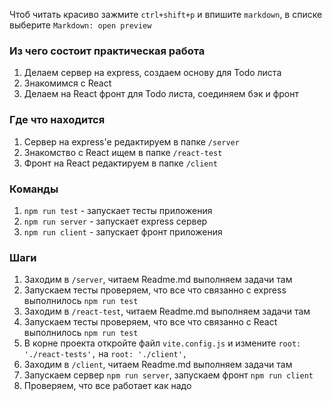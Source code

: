 Чтоб читать красиво зажмите `ctrl+shift+p` и впишите `markdown`, в списке выберите `Markdown: open preview`

### Из чего состоит практическая работа

1. Делаем сервер на express, создаем основу для Todo листа
2. Знакомимся с React
3. Делаем на React фронт для Todo листа, соединяем бэк и фронт

### Где что находится
1. Сервер на express'е редактируем в папке `/server`
2. Знакомство с React ищем в папке `/react-test`
3. Фронт на React редактируем в папке `/client`

### Команды
1. `npm run test` - запускает тесты приложения
2. `npm run server` - запускает express сервер
3. `npm run client` - запускает фронт приложения

### Шаги
1. Заходим в `/server`, читаем Readme.md выполняем задачи там
2. Запускаем тесты проверяем, что все что связанно с express выполнилось `npm run test`
3. Заходим в `/react-test`, читаем Readme.md выполняем задачи там
4. Запускаем тесты проверяем, что все что связанно с React выполнилось `npm run test`
5. В корне проекта откройте файл `vite.config.js` и измените `root: './react-tests',` на `root: './client',`
6. Заходим в `/client`, читаем Readme.md выполняем задачи там
7. Запускаем сервер `npm run server`, запускаем фронт `npm run client`
8. Проверяем, что все работает как надо
